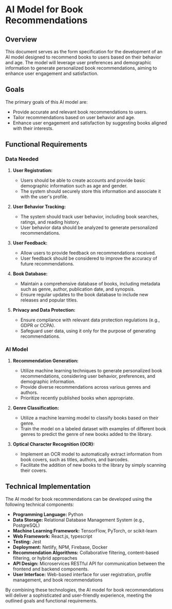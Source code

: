 # AI Model for Book Recommendations

## Overview

This document serves as the form specification for the development of an AI model designed to recommend books to users based on their behavior and age. The model will leverage user preferences and demographic information to generate personalized book recommendations, aiming to enhance user engagement and satisfaction.

## Goals

The primary goals of this AI model are:

- Provide accurate and relevant book recommendations to users.
- Tailor recommendations based on user behavior and age.
- Enhance user engagement and satisfaction by suggesting books aligned with their interests.

## Functional Requirements

### Data Needed

1. **User Registration:**
   - Users should be able to create accounts and provide basic demographic information such as age and gender.
   - The system should securely store this information and associate it with the user's profile.

2. **User Behavior Tracking:**
   - The system should track user behavior, including book searches, ratings, and reading history.
   - User behavior data should be analyzed to generate personalized recommendations.

3. **User Feedback:**
   - Allow users to provide feedback on recommendations received.
   - User feedback should be considered to improve the accuracy of future recommendations.

4. **Book Database:**
   - Maintain a comprehensive database of books, including metadata such as genre, author, publication date, and synopsis.
   - Ensure regular updates to the book database to include new releases and popular titles.

5. **Privacy and Data Protection:**
   - Ensure compliance with relevant data protection regulations (e.g., GDPR or CCPA).
   - Safeguard user data, using it only for the purpose of generating recommendations.

### AI Model

1. **Recommendation Generation:**
   - Utilize machine learning techniques to generate personalized book recommendations, considering user behavior, preferences, and demographic information.
   - Provide diverse recommendations across various genres and authors.
   - Prioritize recently published books when appropriate.

3. **Genre Classification:**
   - Utilize a machine learning model to classify books based on their genre.
   - Train the model on a labeled dataset with examples of different book genres to predict the genre of new books added to the library.

4. **Optical Character Recognition (OCR):**
   - Implement an OCR model to automatically extract information from book covers, such as titles, authors, and barcodes.
   - Facilitate the addition of new books to the library by simply scanning their covers.

## Technical Implementation

The AI model for book recommendations can be developed using the following technical components:

- **Programming Language:** Python
- **Data Storage:** Relational Database Management System (e.g., PostgreSQL)
- **Machine Learning Framework:** TensorFlow, PyTorch, or scikit-learn
- **Web Framework:** React.js, typescript
- **Testing:** Jest
- **Deployment:** Netlify, NPM, Firebase, Docker
- **Recommendation Algorithms:** Collaborative filtering, content-based filtering, or hybrid approaches
- **API Design:** Microservices RESTful API for communication between the frontend and backend components.
- **User Interface:** Web-based interface for user registration, profile management, and book recommendations

By combining these technologies, the AI model for book recommendations will deliver a sophisticated and user-friendly experience, meeting the outlined goals and functional requirements.
